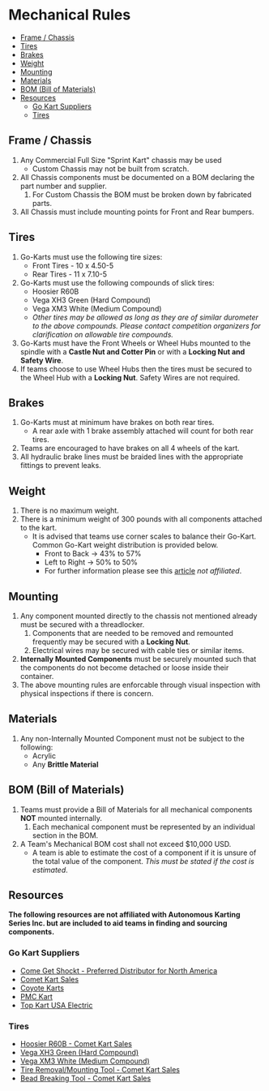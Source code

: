 <!-- omit in toc -->
# Mechanical Rules


- [Frame / Chassis](#frame--chassis)
- [Tires](#tires)
- [Brakes](#brakes)
- [Weight](#weight)
- [Mounting](#mounting)
- [Materials](#materials)
- [BOM (Bill of Materials)](#bom-bill-of-materials)
- [Resources](#resources)
  - [Go Kart Suppliers](#go-kart-suppliers)
  - [Tires](#tires-1)

## Frame / Chassis

 1. Any Commercial Full Size "Sprint Kart" chassis may be used
    * Custom Chassis may not be built from scratch.
 3. All Chassis components must be documented on a BOM declaring the part number and supplier.
    1. For Custom Chassis the BOM must be broken down by fabricated parts.
 4. All Chassis must include mounting points for Front and Rear bumpers.

## Tires

 1. Go-Karts must use the following tire sizes:
    * Front Tires - 10 x 4.50-5
    * Rear Tires - 11 x 7.10-5
 2. Go-Karts must use the following compounds of slick tires:
    * Hoosier R60B
    * Vega XH3 Green (Hard Compound)
    * Vega XM3 White (Medium Compound)
    * _Other tires may be allowed as long as they are of similar durometer to the above compounds. Please contact competition organizers for clarification on allowable tire compounds._
 3. Go-Karts must have the Front Wheels or Wheel Hubs mounted to the spindle with a __Castle Nut and Cotter Pin__ or with a __Locking Nut and Safety Wire__.
 4. If teams choose to use Wheel Hubs then the tires must be secured to the Wheel Hub with a __Locking Nut__. Safety Wires are not required.

## Brakes

 1. Go-Karts must at minimum have brakes on both rear tires.
    * A rear axle with 1 brake assembly attached will count for both rear tires.
 2. Teams are encouraged to have brakes on all 4 wheels of the kart.
 3. All hydraulic brake lines must be braided lines with the appropriate fittings to prevent leaks.

## Weight

 1. There is no maximum weight.
 2. There is a minimum weight of 300 pounds with all components attached to the kart.
    * It is advised that teams use corner scales to balance their Go-Kart. Common Go-Kart weight distribution is provided below.
      * Front to Back -> 43% to 57%
      * Left to Right -> 50% to 50%
      * For further information please see this [article](https://www.woodbridgekartclub.com/how-to/kart-scaling-weight-distribution/) _not affiliated_.

## Mounting

 1. Any component mounted directly to the chassis not mentioned already must be secured with a threadlocker.
    1. Components that are needed to be removed and remounted frequently may be secured with a __Locking Nut__.
    2. Electrical wires may be secured with cable ties or similar items.
 2. __Internally Mounted Components__ must be securely mounted such that the components do not become detached or loose inside their container.
 3. The above mounting rules are enforcable through visual inspection with physical inspections if there is concern.

## Materials

 1. Any non-Internally Mounted Component must not be subject to the following:
    * Acrylic
    * Any __Brittle Material__

## BOM (Bill of Materials)

 1. Teams must provide a Bill of Materials for all mechanical components __NOT__ mounted internally.
    1. Each mechanical component must be represented by an individual section in the BOM.
 2. A Team's Mechanical BOM cost shall not exceed $10,000 USD.
    * A team is able to estimate the cost of a component if it is unsure of the total value of the component. _This must be stated if the cost is estimated_.

## Resources

__The following resources are not affiliated with Autonomous Karting Series Inc. but are included to aid teams in finding and sourcing components.__

### Go Kart Suppliers

 * [Come Get Shockt - Preferred Distributor for North America](https://comegetshockt.com/)
 * [Comet Kart Sales](https://cometkartsales.com/)
 * [Coyote Karts](https://coyotekarts.com/)
 * [PMC Kart](https://www.pmckart.com/)
 * [Top Kart USA Electric](http://topkartusa.net/electric/)

### Tires

 * [Hoosier R60B - Comet Kart Sales](https://cometkartsales.com/Hoosier-R60B-10x4.50-11x7.10-5-Slick-Tire-Set.html)
 * [Vega XH3 Green (Hard Compound)](https://www.vegausa.com/Tires/XH3.htm)
 * [Vega XM3 White (Medium Compound)](https://www.vegausa.com/Tires/XM3.htm)
 * [Tire Removal/Mounting Tool - Comet Kart Sales](https://cometkartsales.com/Economy-Tire-Pryr-Tire-Removal-and-Mounting-Tool.html)
 * [Bead Breaking Tool - Comet Kart Sales](https://cometkartsales.com/Economy-Tire-Pryr-Tire-Removal-and-Mounting-Tool.html)
